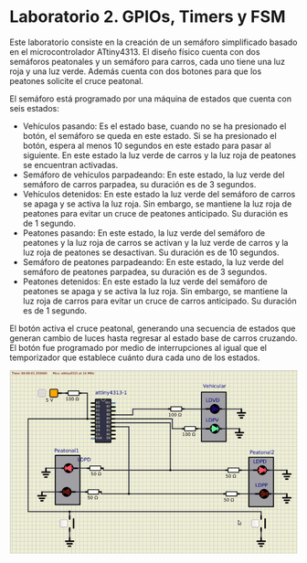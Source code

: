 # Laboratorio 2. GPIOs, Timers y FSM

Este laboratorio consiste en la creación de un semáforo simplificado basado en el microcontrolador ATtiny4313. El diseño físico cuenta con dos semáforos peatonales y un semáforo para carros, cada uno tiene una luz roja y una luz verde. Además cuenta con dos botones para que los peatones solicite el cruce peatonal.

El semáforo está programado por una máquina de estados que cuenta con seis estados:
- Vehículos pasando: Es el estado base, cuando no se ha presionado el botón, el semáforo se queda en este estado. Si se ha presionado el botón, espera al menos 10 segundos en este estado para pasar al siguiente. En este estado la luz verde de carros y la luz roja de peatones se encuentran activadas.
- Semáforo de vehículos parpadeando: En este estado, la luz verde del semáforo de carros parpadea, su duración es de 3 segundos.
- Vehículos detenidos: En este estado la luz verde del semáforo de carros se apaga y se activa la luz roja. Sin embargo, se mantiene la luz roja de peatones para evitar un cruce de peatones anticipado. Su duración es de 1 segundo.
- Peatones pasando: En este estado, la luz verde del semáforo de peatones y la luz roja de carros se activan y la luz verde de carros y la luz roja de peatones se desactivan. Su duración es de 10 segundos. 
- Semáforo de peatones parpadeando: En este estado, la luz verde del semáforo de peatones parpadea, su duración es de 3 segundos.
- Peatones detenidos: En este estado la luz verde del semáforo de peatones se apaga y se activa la luz roja. Sin embargo, se mantiene la luz roja de carros para evitar un cruce de carros anticipado. Su duración es de 1 segundo.

El botón activa el cruce peatonal, generando una secuencia de estados que generan cambio de luces hasta regresar al estado base de carros cruzando. El botón fue programado por medio de interrupciones al igual que el temporizador que establece cuánto dura cada uno de los estados.

![Simulación de semáforo en SIMULIDE en su estado base de carros avanzando.](informe/images/0-CM.png)
